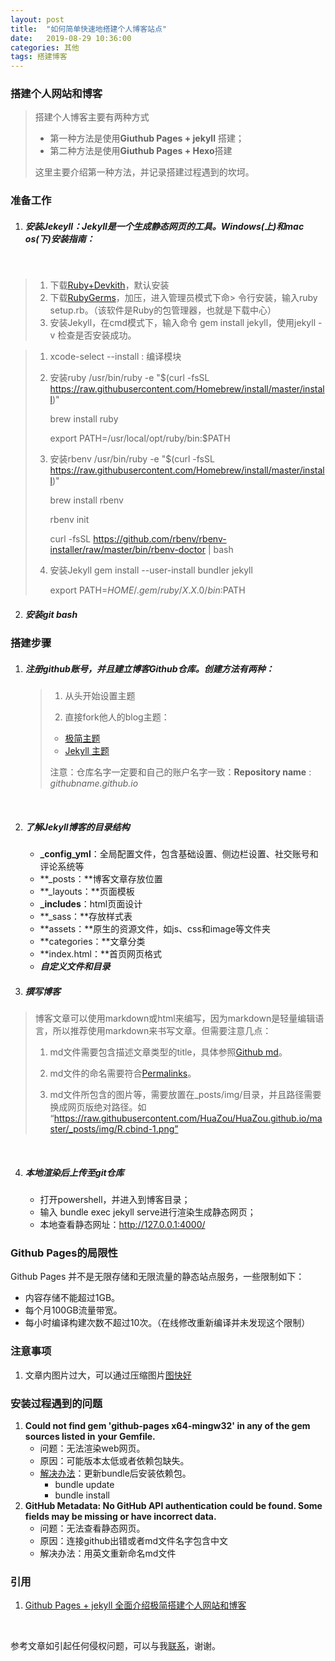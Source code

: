 ```yaml
---
layout: post
title:  "如何简单快速地搭建个人博客站点"
date:   2019-08-29 10:36:00
categories: 其他
tags: 搭建博客
---
```


### 搭建个人网站和博客

> 搭建个人博客主要有两种方式
>
> - 第一种方法是使用**Giuthub Pages + jekyll** 搭建；
> - 第二种方法是使用**Giuthub Pages + Hexo**搭建
>
> 这里主要介绍第一种方法，并记录搭建过程遇到的坎坷。



### 准备工作

1. ##### 安装Jekeyll：Jekyll是一个生成静态网页的工具。**Windows**(上)和**mac os**(下)安装指南：

   ​

>   1. 下载[Ruby+Devkith](ttps://rubyinstaller.org/downloads/)，默认安装
>   2. 下载[RubyGerms](https://rubygems.org/pages/download)，加压，进入管理员模式下命> 令行安装，输入ruby setup.rb。（该软件是Ruby的包管理器，也就是下载中心）
>   3. 安装Jekyll，在cmd模式下，输入命令 gem install jekyll，使用jekyll -v 检查是否安装成功。


> 1. xcode-select --install : 编译模块
>
> 2. 安装ruby
>    /usr/bin/ruby -e "$(curl -fsSL https://raw.githubusercontent.com/Homebrew/install/master/install)"
>
>    brew install ruby 
>
>    export PATH=/usr/local/opt/ruby/bin:$PATH
>
> 3. 安装rbenv
>    /usr/bin/ruby -e "$(curl -fsSL https://raw.githubusercontent.com/Homebrew/install/master/install)"
>
>    brew install rbenv
>
>    rbenv init
>
>    curl -fsSL https://github.com/rbenv/rbenv-installer/raw/master/bin/rbenv-doctor | bash
>
> 4. 安装Jekyll 
>    gem install --user-install bundler jekyll
>
>    export PATH=$HOME/.gem/ruby/X.X.0/bin:$PATH




2. ##### 安装git bash




### 搭建步骤

1. ##### 注册github账号，并且建立博客Github仓库。创建方法有两种：

   > 1. 从头开始设置主题
   >
   > 2. 直接fork他人的blog主题：
   >   * [极简主题](https://github.com/poole/poole)
   >   * [Jekyll 主题](http://jekyllthemes.org/)
   >
   > 注意：仓库名字一定要和自己的账户名字一致：**Repository name** :  *githubname.github.io*

   ​

2. ##### 了解Jekyll博客的目录结构
   - **_config_yml**：全局配置文件，包含基础设置、侧边栏设置、社交账号和评论系统等
   - **_posts：**博客文章存放位置
   - **_layouts：**页面模板
   - **_includes**：html页面设计
   - **_sass：**存放样式表
   - **assets：**原生的资源文件，如js、css和image等文件夹
   - **categories：**文章分类
   - **index.html：**首页网页格式
   - ***自定义文件和目录***

3.  ##### 撰写博客

   > 博客文章可以使用markdown或html来编写，因为markdown是轻量编辑语言，所以推荐使用markdown来书写文章。但需要注意几点：
   >
   > 1. md文件需要包含描述文章类型的title，具体参照[Github md](https://help.github.com/en/articles/basic-writing-and-formatting-syntax)。
   >
   > 2. md文件的命名需要符合[Permalinks](https://jekyllrb.com/docs/permalinks/)。
   >
   > 3. md文件所包含的图片等，需要放置在_posts/img/目录，并且路径需要换成网页版绝对路径。如 “https://raw.githubusercontent.com/HuaZou/HuaZou.github.io/master/_posts/img/R.cbind-1.png”

   ​

4. ##### 本地渲染后上传至git仓库

   - 打开powershell，并进入到博客目录；
   - 输入 bundle exec jekyll serve进行渲染生成静态网页；
   - 本地查看静态网址：<http://127.0.0.1:4000/>



### Github Pages的局限性

Github Pages 并不是无限存储和无限流量的静态站点服务，一些限制如下：

- 内容存储不能超过1GB。
- 每个月100GB流量带宽。
- 每小时编译构建次数不超过10次。（在线修改重新编译并未发现这个限制）

### 注意事项
1. 文章内图片过大，可以通过压缩图片[图快好](https://www.tuhaokuai.com/)


### 安装过程遇到的问题

1. **Could not find gem 'github-pages x64-mingw32' in any of the gem sources listed in**
   **your Gemfile.**
   - 问题：无法渲染web网页。
   - 原因：可能版本太低或者依赖包缺失。
   - [解决办法](https://github.com/prose/starter/issues/44)：更新bundle后安装依赖包。
     - bundle update 
     - bundle install
2. **GitHub Metadata: No GitHub API authentication could be found. Some fields may be missing or have incorrect data.**
   - 问题：无法查看静态网页。
   - 原因：连接github出错或者md文件名字包含中文
   - 解决办法：用英文重新命名md文件



### 引用

1. [Github Pages + jekyll 全面介绍极简搭建个人网站和博客](https://blog.csdn.net/tom_221x/article/details/84630283)

   ​

参考文章如引起任何侵权问题，可以与我[联系](https://github.com/HuaZou/)，谢谢。